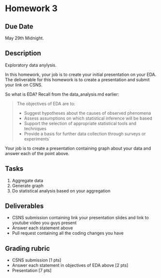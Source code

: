 # Homework 3

## Due Date

May 29th Midnight.

## Description

Exploratory data anylysis.

In this homework, your job is to create your initial presentation on your EDA. The deliverable for this homework is to create a presentation and submit your link on CSNS.

So what is EDA? Recall from the data_analysis.md earlier:

> The objectives of EDA are to:
> 
> * Suggest hypotheses about the causes of observed phenomena
> * Assess assumptions on which statistical inference will be based
> * Support the selection of appropriate statistical tools and techniques
> * Provide a basis for further data collection through surveys or experiments`

Your job is to create a presentation containing graph about your data and answer each of the point above.

## Tasks

1. Aggregate data
2. Generate graph
3. Do statistical analysis based on your aggregation

## Deliverables

* CSNS submission containing link your presentation slides and link to youtube video you guys present
* Answer each statement above
* Pull request containing all the coding changes you have

## Grading rubric

* CSNS submission [1 pts]
* Answer each statement in objectives of EDA above [2 pts]
* Presentation [7 pts]
